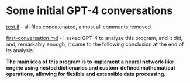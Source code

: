 # Some initial GPT-4 conversations

[test.jl](test.jl) - all files concatenated, almost all comments removed

[first-conversation.md](first-conversation.md) - I asked GPT-4 to analyze this program, and it did, and,
remarkably enough, it came to the following conclusion at the end of its analysis:

**The main idea of this program is to implement a neural network-like engine using nested dictionaries and custom-defined mathematical operations, allowing for flexible and extensible data processing.**

